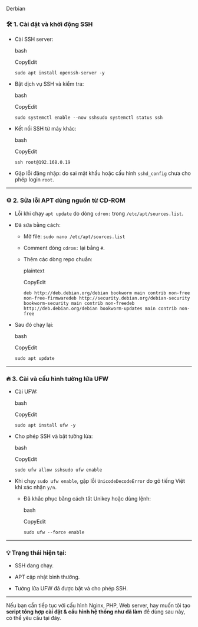 Derbian

### 🛠 **1\. Cài đặt và khởi động SSH**

- Cài SSH server:
    
    bash
    
    CopyEdit
    
    `sudo apt install openssh-server -y`
    
- Bật dịch vụ SSH và kiểm tra:
    
    bash
    
    CopyEdit
    
    `sudo systemctl enable --now sshsudo systemctl status ssh`
    
- Kết nối SSH từ máy khác:
    
    bash
    
    CopyEdit
    
    `ssh root@192.168.0.19`
    
- Gặp lỗi đăng nhập: do sai mật khẩu hoặc cấu hình `sshd_config` chưa cho phép login `root`.
    

* * *

### ⚙️ **2\. Sửa lỗi APT dùng nguồn từ CD-ROM**

- Lỗi khi chạy `apt update` do dòng `cdrom:` trong `/etc/apt/sources.list`.
    
- Đã sửa bằng cách:
    
    - Mở file: `sudo nano /etc/apt/sources.list`
        
    - Comment dòng `cdrom:` lại bằng `#`.
        
    - Thêm các dòng repo chuẩn:
        
        plaintext
        
        CopyEdit
        
        `deb http://deb.debian.org/debian bookworm main contrib non-free non-free-firmwaredeb http://security.debian.org/debian-security bookworm-security main contrib non-freedeb http://deb.debian.org/debian bookworm-updates main contrib non-free`
        
- Sau đó chạy lại:
    
    bash
    
    CopyEdit
    
    `sudo apt update`
    

* * *

### 🔥 **3\. Cài và cấu hình tường lửa UFW**

- Cài UFW:
    
    bash
    
    CopyEdit
    
    `sudo apt install ufw -y`
    
- Cho phép SSH và bật tường lửa:
    
    bash
    
    CopyEdit
    
    `sudo ufw allow sshsudo ufw enable`
    
- Khi chạy `sudo ufw enable`, gặp lỗi `UnicodeDecodeError` do gõ tiếng Việt khi xác nhận `y/n`.
    
    - Đã khắc phục bằng cách tắt Unikey hoặc dùng lệnh:
        
        bash
        
        CopyEdit
        
        `sudo ufw --force enable`
        

* * *

### 💡 Trạng thái hiện tại:

- SSH đang chạy.
    
- APT cập nhật bình thường.
    
- Tường lửa UFW đã được bật và cho phép SSH.
    

* * *

Nếu bạn cần tiếp tục với cấu hình Nginx, PHP, Web server, hay muốn tôi tạo **script tổng hợp cài đặt & cấu hình hệ thống như đã làm** để dùng sau này, có thể yêu cầu tại đây.

